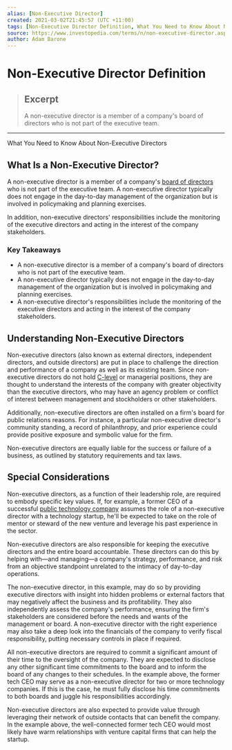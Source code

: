 ```yaml
---
alias: [Non-Executive Director]
created: 2021-03-02T21:45:57 (UTC +11:00)
tags: [Non-Executive Director Definition, What You Need to Know About Non-Executive Directors]
source: https://www.investopedia.com/terms/n/non-executive-director.asp
author: Adam Barone
---
```


# Non-Executive Director Definition

> ## Excerpt
> A non-executive director is a member of a company's board of directors who is not part of the executive team.

---

What You Need to Know About Non-Executive Directors
## What Is a Non-Executive Director?

A non-executive director is a member of a company's [board of directors](https://www.investopedia.com/terms/b/boardofdirectors.asp) who is not part of the executive team. A non-executive director typically does not engage in the day-to-day management of the organization but is involved in policymaking and planning exercises.

In addition, non-executive directors' responsibilities include the monitoring of the executive directors and acting in the interest of the company stakeholders.

### Key Takeaways

-   A non-executive director is a member of a company's board of directors who is not part of the executive team.
-   A non-executive director typically does not engage in the day-to-day management of the organization but is involved in policymaking and planning exercises.
-   A non-executive director's responsibilities include the monitoring of the executive directors and acting in the interest of the company stakeholders.

## Understanding Non-Executive Directors

Non-executive directors (also known as external directors, independent directors, and outside directors) are put in place to challenge the direction and performance of a company as well as its existing team. Since non-executive directors do not hold [C-level](https://www.investopedia.com/terms/c/c-suite.asp) or managerial positions, they are thought to understand the interests of the company with greater objectivity than the executive directors, who may have an agency problem or conflict of interest between management and stockholders or other stakeholders.

Additionally, non-executive directors are often installed on a firm's board for public relations reasons. For instance, a particular non-executive director's community standing, a record of philanthropy, and prior experience could provide positive exposure and symbolic value for the firm.

Non-executive directors are equally liable for the success or failure of a business, as outlined by statutory requirements and tax laws.

## Special Considerations

Non-executive directors, as a function of their leadership role, are required to embody specific key values. If, for example, a former CEO of a successful [public technology company](https://www.investopedia.com/articles/markets/030816/worlds-top-10-technology-companies-aapl-googl.asp) assumes the role of a non-executive director with a technology startup, he'll be expected to take on the role of mentor or steward of the new venture and leverage his past experience in the sector.

Non-executive directors are also responsible for keeping the executive directors and the entire board accountable. These directors can do this by helping with—and managing—a company's strategy, performance, and risk from an objective standpoint unrelated to the intimacy of day-to-day operations.

The non-executive director, in this example, may do so by providing executive directors with insight into hidden problems or external factors that may negatively affect the business and its profitability. They also independently assess the company's performance, ensuring the firm's stakeholders are considered before the needs and wants of the management or board. A non-executive director with the right experience may also take a deep look into the financials of the company to verify fiscal responsibility, putting necessary controls in place if required.

All non-executive directors are required to commit a significant amount of their time to the oversight of the company. They are expected to disclose any other significant time commitments to the board and to inform the board of any changes to their schedules. In the example above, the former tech CEO may serve as a non-executive director for two or more technology companies. If this is the case, he must fully disclose his time commitments to both boards and juggle his responsibilities accordingly.

Non-executive directors are also expected to provide value through leveraging their network of outside contacts that can benefit the company. In the example above, the well-connected former tech CEO would most likely have warm relationships with venture capital firms that can help the startup.
